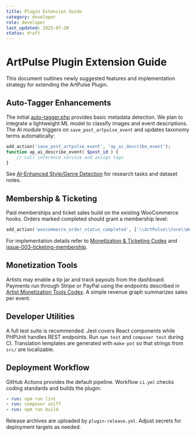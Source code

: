 ```yaml
---
title: Plugin Extension Guide
category: developer
role: developer
last_updated: 2025-07-20
status: draft
---
```


# ArtPulse Plugin Extension Guide

This document outlines newly suggested features and implementation strategy for extending the ArtPulse Plugin.

## Auto-Tagger Enhancements
The initial [auto-tagger.php](../auto-tagger.php) provides basic metadata detection. We plan to integrate a lightweight ML model to classify images and event descriptions. The AI module triggers on `save_post_artpulse_event` and updates taxonomy terms automatically:

```php
add_action('save_post_artpulse_event', 'ap_ai_describe_event');
function ap_ai_describe_event( $post_id ) {
    // call inference service and assign tags
}
```

See [AI-Enhanced Style/Genre Detection](issues/issue-001-ai-style-genre-detection.md) for research tasks and dataset notes.

## Membership & Ticketing
Paid memberships and ticket sales build on the existing WooCommerce hooks. Orders marked completed should grant a membership level:

```php
add_action('woocommerce_order_status_completed', ['\\ArtPulse\\Core\\WooCommerceIntegration', 'grantMembership']);
```

For implementation details refer to [Monetization & Ticketing Codex](guides/developer/monetization-ticketing-codex.md) and [issue-003-ticketing-membership](issues/issue-003-ticketing-membership.md).

## Monetization Tools
Artists may enable a tip jar and track payouts from the dashboard. Payments run through Stripe or PayPal using the endpoints described in [Artist Monetization Tools Codex](guides/developer/artist-monetization-tools-codex.md). A simple revenue graph summarizes sales per event.

## Developer Utilities
A full test suite is recommended. Jest covers React components while PHPUnit handles REST endpoints. Run `npm test` and `composer test` during CI. Translation templates are generated with `make-pot` so that strings from `src/` are localizable.

## Deployment Workflow
GitHub Actions provides the default pipeline. Workflow `ci.yml` checks coding standards and builds the plugin:

```yaml
- run: npm run lint
- run: composer sniff
- run: npm run build
```

Release archives are uploaded by `plugin-release.yml`. Adjust secrets for deployment targets as needed.